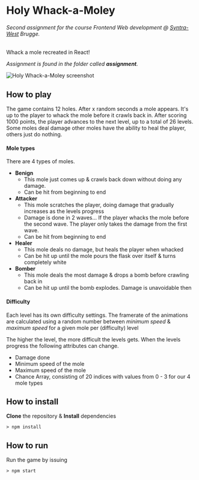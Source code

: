 # Holy Whack-a-Moley

###### Second assignment for the course Frontend Web development @ [Syntra-West](http://https://syntrawest.be) Brugge. 
Whack a mole recreated in React! 

*Assignment is found in the folder called **assignment**.*

![Holy Whack-a-Moley screenshot](https://imgur.com/53N23gd)

## How to play
The game contains 12 holes. After x random seconds a mole appears. It's up to the player to whack the mole before it crawls back in.
After scoring 1000 points, the player advances to the next level, up to a total of 26 levels. Some moles deal damage other moles have the ability to heal the player, others just do nothing.

#### Mole types

There are 4 types of moles.
-   **Benign**
    -   This mole just comes up & crawls back down without doing any damage.
    -   Can be hit from beginning to end
-   **Attacker**
    -   This mole scratches the player, doing damage that gradually increases as the levels progress
    -   Damage is done in 2 waves... If the player whacks the mole before the second wave. The player only takes the damage from the first wave.
    -   Can be hit from beginning to end
-   **Healer**
    -   This mole deals no damage, but heals the player when whacked
    -   Can be hit up until the mole pours the flask over itself & turns completely white
-   **Bomber**
    -   This mole deals the most damage & drops a bomb before crawling back in
    -   Can be hit up until the bomb explodes. Damage is unavoidable then
   
#### Difficulty

Each level has its own difficulty settings. The framerate of the animations are calculated using a random number between *minimum speed* & *maximum speed* for a given mole per (difficulty) level

The higher the level, the more difficult the levels gets. When the levels progress the following attributes can change.

- Damage done
- Minimum speed of the mole
- Maximum speed of the mole
- Chance Array, consisting of 20 indices with values from 0 - 3 for our 4 mole types

## How to install
**Clone** the repository & **Install** dependencies
```
> npm install
```

## How to run
Run the game by issuing

```
> npm start
```